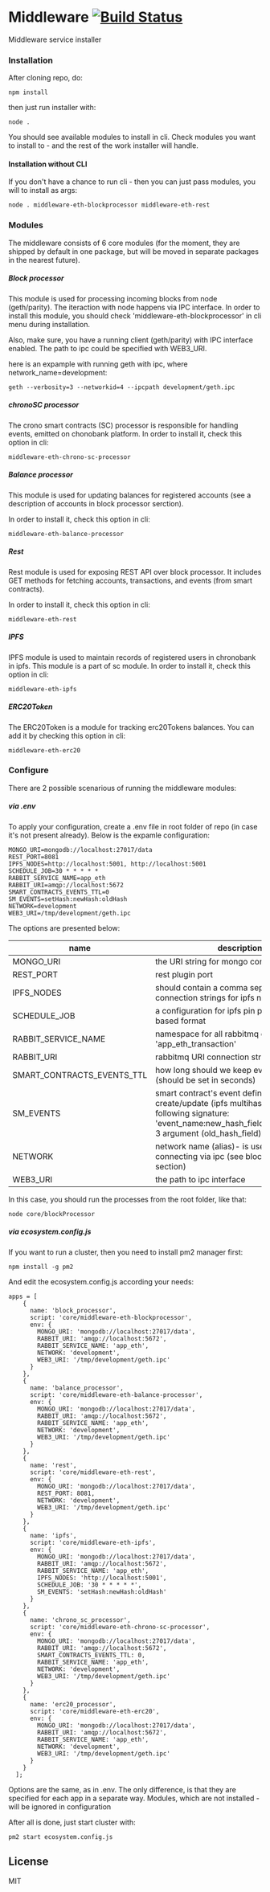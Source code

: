 # Middleware [![Build Status](https://travis-ci.org/ChronoBank/Middleware.svg?branch=master)](https://travis-ci.org/ChronoBank/Middleware)

Middleware service installer

### Installation

After cloning repo, do:
```
npm install
```

then just run installer with:
```
node .
```

You should see available modules to install in cli. Check modules you want to install to - and the rest of the work installer will handle.

#### Installation without CLI

If you don't have a chance to run cli - then you can just pass modules, you will to install as args:

```
node . middleware-eth-blockprocessor middleware-eth-rest
```

### Modules
The middleware consists of 6 core modules (for the moment, they are shipped by default in one package, but will be moved
in separate packages in the nearest future).

##### Block processor
This module is used for processing incoming blocks from node (geth/parity). The iteraction with node happens via IPC interface. In order to install this module, you should сheck 'middleware-eth-blockprocessor' in cli menu during installation.

Also, make sure, you have a running client (geth/parity) with IPC interface enabled. The path to ipc could be specified with WEB3_URI.

here is an expample with running geth with ipc, where network_name=development:
```
geth --verbosity=3 --networkid=4 --ipcpath development/geth.ipc
```


##### chronoSC processor

The crono smart contracts (SC) processor is responsible for handling events, emitted on chonobank platform.
In order to install it, check this option in cli:
```
middleware-eth-chrono-sc-processor
```

##### Balance processor
This module is used for updating balances for registered accounts (see a description of accounts in block processor serction).

In order to install it, check this option in cli:
```
middleware-eth-balance-processor
```

##### Rest
Rest module is used for exposing REST API over block processor. It includes GET methods for fetching accounts,
transactions, and events (from smart contracts).

In order to install it, check this option in cli:
```
middleware-eth-rest
```

##### IPFS
IPFS module is used to maintain records of registered users in chronobank in ipfs.
This module is a part of sc module.
In order to install it, check this option in cli:
```
middleware-eth-ipfs
```


##### ERC20Token
The ERC20Token is a module for tracking erc20Tokens balances. You can add it by checking this option in cli:
```
middleware-eth-erc20
```

### Configure
There are 2 possible scenarious of running the middleware modules:

##### via .env

To apply your configuration, create a .env file in root folder of repo (in case it's not present already).
Below is the expamle configuration:

```
MONGO_URI=mongodb://localhost:27017/data
REST_PORT=8081
IPFS_NODES=http://localhost:5001, http://localhost:5001
SCHEDULE_JOB=30 * * * * *
RABBIT_SERVICE_NAME=app_eth
RABBIT_URI=amqp://localhost:5672
SMART_CONTRACTS_EVENTS_TTL=0
SM_EVENTS=setHash:newHash:oldHash
NETWORK=development
WEB3_URI=/tmp/development/geth.ipc
```

The options are presented below:

| name | description|
| ------ | ------ |
| MONGO_URI   | the URI string for mongo connection
| REST_PORT   | rest plugin port
| IPFS_NODES   | should contain a comma separated uri connection strings for ipfs nodes
| SCHEDULE_JOB   | a configuration for ipfs pin plugin in a cron based format
| RABBIT_SERVICE_NAME   | namespace for all rabbitmq queues, like 'app_eth_transaction'
| RABBIT_URI   | rabbitmq URI connection string
| SMART_CONTRACTS_EVENTS_TTL   | how long should we keep events in db (should be set in seconds)
| SM_EVENTS   | smart contract's event definition for hash create/update (ipfs multihash). Has the following signature: 'event_name:new_hash_field:old_hash_field'. 3 argument (old_hash_field) is optional
| NETWORK   | network name (alias)- is used for connecting via ipc (see block processor section)
| WEB3_URI   | the path to ipc interface

In this case, you should run the processes from the root folder, like that:
```
node core/blockProcessor
```

##### via ecosystem.config.js

If you want to run a cluster, then you need to install pm2 manager first:
```
npm install -g pm2
```

And edit the ecosystem.config.js according your needs:
```
apps = [
    {
      name: 'block_processor',
      script: 'core/middleware-eth-blockprocessor',
      env: {
        MONGO_URI: 'mongodb://localhost:27017/data',
        RABBIT_URI: 'amqp://localhost:5672',
        RABBIT_SERVICE_NAME: 'app_eth',
        NETWORK: 'development',
        WEB3_URI: '/tmp/development/geth.ipc'
      }
    },
    {
      name: 'balance_processor',
      script: 'core/middleware-eth-balance-processor',
      env: {
        MONGO_URI: 'mongodb://localhost:27017/data',
        RABBIT_URI: 'amqp://localhost:5672',
        RABBIT_SERVICE_NAME: 'app_eth',
        NETWORK: 'development',
        WEB3_URI: '/tmp/development/geth.ipc'
      }
    },
    {
      name: 'rest',
      script: 'core/middleware-eth-rest',
      env: {
        MONGO_URI: 'mongodb://localhost:27017/data',
        REST_PORT: 8081,
        NETWORK: 'development',
        WEB3_URI: '/tmp/development/geth.ipc'
      }
    },
    {
      name: 'ipfs',
      script: 'core/middleware-eth-ipfs',
      env: {
        MONGO_URI: 'mongodb://localhost:27017/data',
        RABBIT_URI: 'amqp://localhost:5672',
        RABBIT_SERVICE_NAME: 'app_eth',
        IPFS_NODES: 'http://localhost:5001',
        SCHEDULE_JOB: '30 * * * * *',
        SM_EVENTS: 'setHash:newHash:oldHash'
      }
    },
    {
      name: 'chrono_sc_processor',
      script: 'core/middleware-eth-chrono-sc-processor',
      env: {
        MONGO_URI: 'mongodb://localhost:27017/data',
        RABBIT_URI: 'amqp://localhost:5672',
        SMART_CONTRACTS_EVENTS_TTL: 0,
        RABBIT_SERVICE_NAME: 'app_eth',
        NETWORK: 'development',
        WEB3_URI: '/tmp/development/geth.ipc'
      }
    },
    {
      name: 'erc20_processor',
      script: 'core/middleware-eth-erc20',
      env: {
        MONGO_URI: 'mongodb://localhost:27017/data',
        RABBIT_URI: 'amqp://localhost:5672',
        RABBIT_SERVICE_NAME: 'app_eth',
        NETWORK: 'development',
        WEB3_URI: '/tmp/development/geth.ipc'
      }
    }
  ];
```

Options are the same, as in .env. The only difference, is that they are specified for each app in a separate way.
Modules, which are not installed - will be ignored in configuration

After all is done, just start cluster with:
```
pm2 start ecosystem.config.js
```


License
----

MIT
